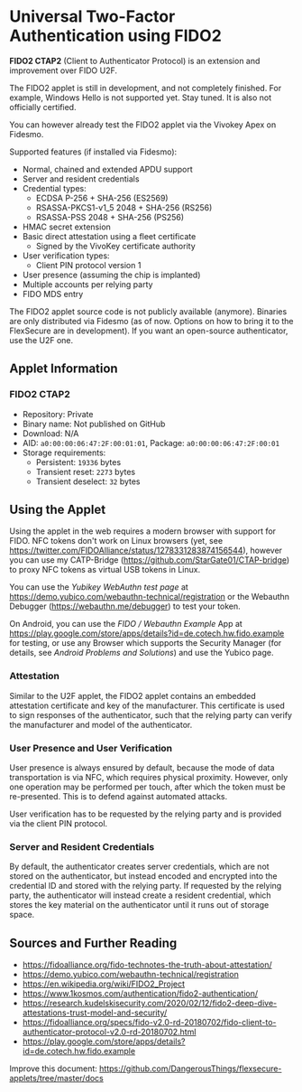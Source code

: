 # Universal Two-Factor Authentication using FIDO2

**FIDO2 CTAP2** (Client to Authenticator Protocol) is an extension and improvement over FIDO U2F.

The FIDO2 applet is still in development, and not completely finished. For example, Windows Hello is not supported yet. Stay tuned. It is also not officially certified.

You can however already test the FIDO2 applet via the Vivokey Apex on Fidesmo.

Supported features (if installed via Fidesmo):
 - Normal, chained and extended APDU support
 - Server and resident credentials
 - Credential types:
   - ECDSA P-256 + SHA-256 (ES2569)
   - RSASSA-PKCS1-v1_5 2048 + SHA-256 (RS256)
   - RSASSA-PSS 2048 + SHA-256 (PS256)
 - HMAC secret extension
 - Basic direct attestation using a fleet certificate
   - Signed by the VivoKey certificate authority
 - User verification types:
   - Client PIN protocol version 1
 - User presence (assuming the chip is implanted)
 - Multiple accounts per relying party
 - FIDO MDS entry

The FIDO2 applet source code is not publicly available (anymore). Binaries are only distributed via Fidesmo (as of now. Options on how to bring it to the FlexSecure are in development). If you want an open-source authenticator, use the U2F one.

## Applet Information

### FIDO2 CTAP2

- Repository: Private
- Binary name: Not published on GitHub
- Download: N/A
- AID: `a0:00:00:06:47:2F:00:01:01`, Package: `a0:00:00:06:47:2F:00:01`
- Storage requirements:
  - Persistent: `19336` bytes
  - Transient reset: `2273` bytes
  - Transient deselect: `32` bytes

## Using the Applet

Using the applet in the web requires a modern browser with support for FIDO. NFC tokens don't work on Linux browsers (yet, see https://twitter.com/FIDOAlliance/status/1278331283874156544), however you can use my CATP-Bridge (https://github.com/StarGate01/CTAP-bridge) to proxy NFC tokens as virtual USB tokens in Linux.

You can use the *Yubikey WebAuthn test page* at https://demo.yubico.com/webauthn-technical/registration or the Webauthn Debugger (https://webauthn.me/debugger) to test your token.

On Android, you can use the *FIDO / Webauthn Example* App at https://play.google.com/store/apps/details?id=de.cotech.hw.fido.example for testing, or use any Browser which supports the Security Manager (for details, see *Android Problems and Solutions*) and use the Yubico page.

### Attestation

Similar to the U2F applet, the FIDO2 applet contains an embedded attestation certificate and key of the manufacturer. This certificate is used to sign responses of the authenticator, such that the relying party can verify the manufacturer and model of the authenticator.

### User Presence and User Verification

User presence is always ensured by default, because the mode of data transportation is via NFC, which requires physical proximity. However, only one operation may be performed per touch, after which the token must be re-presented. This is to defend against automated attacks.

User verification has to be requested by the relying party and is provided via the client PIN protocol.

### Server and Resident Credentials

By default, the authenticator creates server credentials, which are not stored on the authenticator, but instead encoded and encrypted into the credential ID and stored with the relying party. If requested by the relying party, the authenticator will instead create a resident credential, which stores the key material on the authenticator until it runs out of storage space.

## Sources and Further Reading

- https://fidoalliance.org/fido-technotes-the-truth-about-attestation/
- https://demo.yubico.com/webauthn-technical/registration
- https://en.wikipedia.org/wiki/FIDO2_Project
- https://www.1kosmos.com/authentication/fido2-authentication/
- https://research.kudelskisecurity.com/2020/02/12/fido2-deep-dive-attestations-trust-model-and-security/
- https://fidoalliance.org/specs/fido-v2.0-rd-20180702/fido-client-to-authenticator-protocol-v2.0-rd-20180702.html
- https://play.google.com/store/apps/details?id=de.cotech.hw.fido.example

Improve this document: https://github.com/DangerousThings/flexsecure-applets/tree/master/docs